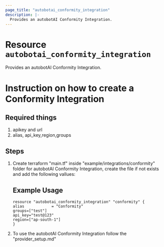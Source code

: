 ```yaml
---
page_title: "autobotai_conformity_integration"
description: |-
  Provides an autobotAI Conformity Integration.
---
```


# Resource `autobotai_conformity_integration`
Provides an autobotAI Conformity Integration.

# Instruction on how to create a Conformity Integration

## Required things 
1. apikey and url
2. alias, api_key,region,groups

## Steps 
1. Create terraform "main.tf" inside "example/integrations/conformity" folder for autobotAI Conformity Integration, create the file if not exists and add the following vallues:
    ## Example Usage 
    ```
    resource "autobotai_conformity_integration" "conformity" {
    alias            = "Conformity"
    groups=["test"]
    api_key="test@123"
    region=["ap-south-1"]
    }
    ```
2. To use the autobotAI Conformity Integration follow the "provider_setup.md"
